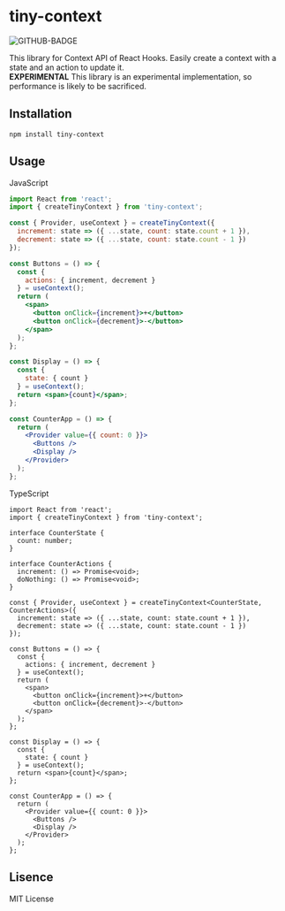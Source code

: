 # tiny-context

![GITHUB-BADGE](https://github.com/benishouga/tiny-context/workflows/Node.js%20CI/badge.svg)

This library for Context API of React Hooks. Easily create a context with a state and an action to update it.<br>
**EXPERIMENTAL** This library is an experimental implementation, so performance is likely to be sacrificed.

## Installation

```
npm install tiny-context
```

## Usage

JavaScript

```jsx
import React from 'react';
import { createTinyContext } from 'tiny-context';

const { Provider, useContext } = createTinyContext({
  increment: state => ({ ...state, count: state.count + 1 }),
  decrement: state => ({ ...state, count: state.count - 1 })
});

const Buttons = () => {
  const {
    actions: { increment, decrement }
  } = useContext();
  return (
    <span>
      <button onClick={increment}>+</button>
      <button onClick={decrement}>-</button>
    </span>
  );
};

const Display = () => {
  const {
    state: { count }
  } = useContext();
  return <span>{count}</span>;
};

const CounterApp = () => {
  return (
    <Provider value={{ count: 0 }}>
      <Buttons />
      <Display />
    </Provider>
  );
};
```

TypeScript

```tsx
import React from 'react';
import { createTinyContext } from 'tiny-context';

interface CounterState {
  count: number;
}

interface CounterActions {
  increment: () => Promise<void>;
  doNothing: () => Promise<void>;
}

const { Provider, useContext } = createTinyContext<CounterState, CounterActions>({
  increment: state => ({ ...state, count: state.count + 1 }),
  decrement: state => ({ ...state, count: state.count - 1 })
});

const Buttons = () => {
  const {
    actions: { increment, decrement }
  } = useContext();
  return (
    <span>
      <button onClick={increment}>+</button>
      <button onClick={decrement}>-</button>
    </span>
  );
};

const Display = () => {
  const {
    state: { count }
  } = useContext();
  return <span>{count}</span>;
};

const CounterApp = () => {
  return (
    <Provider value={{ count: 0 }}>
      <Buttons />
      <Display />
    </Provider>
  );
};
```

## Lisence

MIT License
